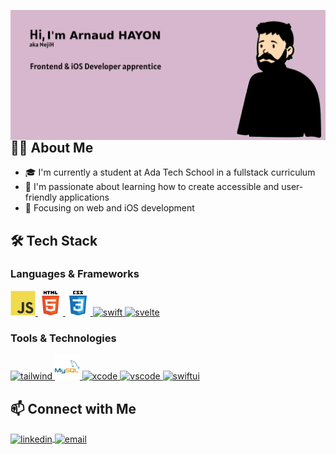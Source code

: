 <img align="left" src="./img/header_github.png" alt="Hello, I'm Arnaud"/><br><br>

## 👨‍💻 About Me

- 🎓 I'm currently a student at Ada Tech School in a fullstack curriculum
- 🌱 I'm passionate about learning how to create accessible and user-friendly applications
- 💼 Focusing on web and iOS development

## 🛠️ Tech Stack

### Languages & Frameworks

<p align="left">
  <a href="https://developer.mozilla.org/en-US/docs/Web/JavaScript" target="_blank" rel="noreferrer">
    <img src="https://raw.githubusercontent.com/devicons/devicon/master/icons/javascript/javascript-original.svg" alt="javascript" width="40" height="40"/>
  </a>
  <a href="https://www.w3.org/html/" target="_blank" rel="noreferrer">
    <img src="https://raw.githubusercontent.com/devicons/devicon/master/icons/html5/html5-original-wordmark.svg" alt="html5" width="40" height="40"/>
  </a>
  <a href="https://www.w3schools.com/css/" target="_blank" rel="noreferrer">
    <img src="https://raw.githubusercontent.com/devicons/devicon/master/icons/css3/css3-original-wordmark.svg" alt="css3" width="40" height="40"/>
  </a>
  <a href="https://developer.apple.com/swift/" target="_blank" rel="noreferrer">
    <img src="https://cdn-icons-png.flaticon.com/256/5968/5968371.png" alt="swift" width="40" height="40"/>
  </a>
  <a href="https://svelte.dev/" target="_blank" rel="noreferrer">
    <img src="https://raw.githubusercontent.com/gilbarbara/logos/main/logos/svelte-icon.svg" alt="svelte" width="40" height="40"/>
  </a>
</p>

### Tools & Technologies

<p align="left">
  <a href="https://tailwindcss.com/" target="_blank" rel="noreferrer">
    <img src="https://www.vectorlogo.zone/logos/tailwindcss/tailwindcss-icon.svg" alt="tailwind" width="40" height="40"/>
  </a>
  <a href="https://www.mysql.com/" target="_blank" rel="noreferrer">
    <img src="https://raw.githubusercontent.com/devicons/devicon/master/icons/mysql/mysql-original-wordmark.svg" alt="mysql" width="40" height="40"/>
  </a>
  <a href="https://developer.apple.com/xcode/" target="_blank" rel="noreferrer">
    <img src="https://developer.apple.com/assets/elements/icons/xcode-12/xcode-12-96x96_2x.png" alt="xcode" width="40" height="40"/>
  </a>
  <a href="https://code.visualstudio.com/" target="_blank" rel="noreferrer">
    <img src="https://freebsdfoundation.org/wp-content/uploads/2024/05/vscode-logo.png" alt="vscode" width="40" height="40"/>
  </a>
  <a href="https://developer.apple.com/swiftui/" target="_blank" rel="noreferrer">
    <img src="https://miro.medium.com/v2/resize:fit:384/1*PeFnya42mpOiCvdgm49ifQ.png" alt="swiftui" width="40" height="40"/>
  </a>
</p>

## 📫 Connect with Me

<p align="left">
  <a href="https://linkedin.com/in/arnaudhayon/" target="blank">
    <img align="center" src="https://raw.githubusercontent.com/rahuldkjain/github-profile-readme-generator/master/src/images/icons/Social/linked-in-alt.svg" alt="linkedin" height="30" width="40" />
  </a>
  <a href="mailto:contact@arnaudhayon.com" target="blank">
    <img align="center" src="https://cdn.creazilla.com/cliparts/7929184/email-icon-clipart-lg.png" alt="email" height="30" width="40" />
  </a>
</p>
